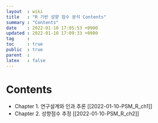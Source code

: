 ```yaml
---
layout  : wiki
title   : "R 기반 성향 점수 분석 Contents"
summary : "Contents"
date    : 2022-01-10 17:05:53 +0900
updated : 2022-01-10 17:09:33 +0900
tag     : 
toc     : true
public  : true
parent  : 
latex   : false
---
```


# Contents

* Chapter 1. 연구설계와 인과 추론 [[2022-01-10-PSM_R_ch1]]
* Chapter 2. 성향점수 추정 [[2022-01-10-PSM_R_ch2]] 

